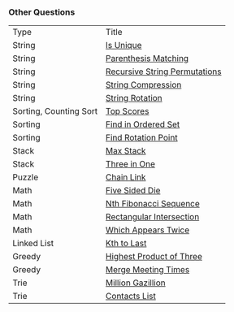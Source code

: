 
### Other Questions

<table>
  <tr>
    <td>Type</td>
    <td>Title</td>
  </tr>
  <tr>
    <td>String</td>
    <td><a href="../assets/strings/questions/is_unique/is_unique.js">Is Unique</a></td>
  </tr>
  <tr>
    <td>String</td>
    <td><a href="../assets/strings/questions/parenthesis_matching/parenthesis_matching.js">Parenthesis Matching</a></td>
  </tr>
  <tr>
    <td>String</td>
    <td><a href="../assets/strings/questions/recursive_string_permutations/recursive_string_permutations.js">Recursive String Permutations</a></td>
  </tr>
  <tr>
    <td>String</td>
    <td><a href="../assets/strings/questions/string_compression/string_compression.js">String Compression</a></td>
  </tr>
  <tr>
    <td>String</td>
    <td><a href="../assets/strings/questions/string_rotation/string_rotation.js">String Rotation</a></td>
  </tr>
  <tr>
    <td>Sorting, Counting Sort</td>
    <td><a href="../assets/sort/questions/top_scores/top_scores.js">Top Scores</a></td>
  </tr>
  <tr>
    <td>Sorting</td>
    <td><a href="../assets/sort/questions/find_in_ordered_set/find_in_ordered_set.js">Find in Ordered Set</a></td>
  </tr>
  <tr>
    <td>Sorting</td>
    <td><a href="../assets/sort/questions/find_rotation_point/find_rotation_point.js">Find Rotation Point</a></td>
  </tr>
  <tr>
    <td>Stack</td>
    <td><a href="../assets/queues_and_stacks/questions/max_stack/max_stack.js">Max Stack</a></td>
  </tr>
  <tr>
    <td>Stack</td>
    <td><a href="../assets/queues_and_stacks/questions/three_in_one/three_in_one.js">Three in One</a></td>
  </tr>
  <tr>
    <td>Puzzle</td>
    <td><a href="../assets/puzzles/questions/chain_link/chain_link.md">Chain Link</a></td>
  </tr>
  <tr>
    <td>Math</td>
    <td><a href="../assets/math/questions/five_sided_die/five_sided_die.js">Five Sided Die</a></td>
  </tr>
  <tr>
    <td>Math</td>
    <td><a href="../assets/math/questions/nth_fibonacci_sequence/nth_fibonacci_sequence.js">Nth Fibonacci Sequence</a></td>
  </tr>
  <tr>
    <td>Math</td>
    <td><a href="../assets/math/questions/rectangular_intersection/rectangular_intersection.js">Rectangular Intersection</a></td>
  </tr>
  <tr>
    <td>Math</td>
    <td><a href="../assets/math/questions/which_appears_twice/which_appears_twice.js">Which Appears Twice</a></td>
  </tr>
  <tr>
    <td>Linked List</td>
    <td><a href="../assets/linked_lists/questions/kth_to_last/kth_to_last.js">Kth to Last</a></td>
  </tr>
  <tr>
    <td>Greedy</td>
    <td><a href="../assets/greedy/questions/highest_product_of_three/highest_product_of_three.js">Highest Product of Three</a></td>
  </tr>
  <tr>
    <td>Greedy</td>
    <td><a href="../assets/greedy/questions/merge_meeting_times/merge_meeting_times.js">Merge Meeting Times</a></td>
  </tr>
  <tr>
    <td>Trie</td>
    <td><a href="../assets/trie/questions/million_gazillion/million_gazillion.js">Million Gazillion</a></td>
  </tr>
  <tr>
    <td>Trie</td>
    <td><a href="../assets/trie/questions/_contacts_list/contacts_list.js">Contacts List</a></td>
  </tr>
</table>
